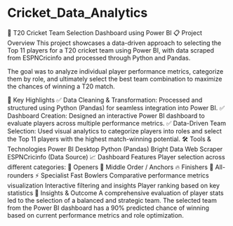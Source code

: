 # Cricket_Data_Analytics
🏏 T20 Cricket Team Selection Dashboard using Power BI
📋 Project Overview
This project showcases a data-driven approach to selecting the Top 11 players for a T20 cricket team using Power BI, with data scraped from ESPNCricinfo and processed through Python and Pandas.

The goal was to analyze individual player performance metrics, categorize them by role, and ultimately select the best team combination to maximize the chances of winning a T20 match.

🚀 Key Highlights
✅ Data Cleaning & Transformation: Processed and structured using Python (Pandas) for seamless integration into Power BI.
✅ Dashboard Creation: Designed an interactive Power BI dashboard to evaluate players across multiple performance metrics.
✅ Data-Driven Team Selection: Used visual analytics to categorize players into roles and select the Top 11 players with the highest match-winning potential.
🛠 Tools & Technologies
Power BI Desktop
Python (Pandas)
Bright Data Web Scraper
ESPNCricinfo (Data Source)
📈 Dashboard Features
Player selection across different categories:
🏏 Openers
🧠 Middle Order / Anchors
🔥 Finishers
💪 All-rounders
⚡ Specialist Fast Bowlers
Comparative performance metrics visualization
Interactive filtering and insights
Player ranking based on key statistics
🧠 Insights & Outcome
A comprehensive evaluation of player stats led to the selection of a balanced and strategic team.
The selected team from the Power BI dashboard has a 90% predicted chance of winning based on current performance metrics and role optimization.
